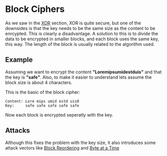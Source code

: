 # Block Ciphers

As we saw in the [XOR](/docs/xor) section, XOR is quite secure, but one of the downsides is that the key needs to be the same size as the content to be enrcypted. This is clearly a disadvantage. 
A solution to this is to divide the data to be encrypted in smaller blocks, and each block uses the same key, this way. The length of the block is usually related to the algorithm used. 

## Example

Assuming we want to encrypt the content **"Loremipsumidestduis"** and that the key is **"safe"**. Also, to make it easier to understand lets assume the block size is about 4 characters.

This is the basic of the block cipher:
```
Content: Lore mips umid estd uis0
Key:     safe safe safe safe safe
```

Now each block is encrypted seperatly with the key.

## Attacks 
Although this fixes the problem with the key size, it also introduces some attack vectors like [Block Reordering](/docs/block-reordering) and [Byte at a Time](/docs/byte-at-a-time)



